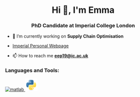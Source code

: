 <h1 align="center">Hi 👋, I'm Emma</h1>
<h3 align="center">PhD Candidate at Imperial College London</h3>

- 🔭 I’m currently working on **Supply Chain Optimisation**

- <a href="https://www.imperial.ac.uk/people/emma.pajak19">Imperial Personal Webpage</a>

- 📫 How to reach me **eep19@ic.ac.uk**


<h3 align="left">Languages and Tools:</h3>
<p align="left"> <a href="https://www.mathworks.com/" target="_blank" rel="noreferrer"> <img src="https://upload.wikimedia.org/wikipedia/commons/2/21/Matlab_Logo.png" alt="matlab" width="40" height="40"/> </a> <a href="https://www.python.org" target="_blank" rel="noreferrer"> <img src="https://raw.githubusercontent.com/devicons/devicon/master/icons/python/python-original.svg" alt="python" width="40" height="40"/> </a> </p>
